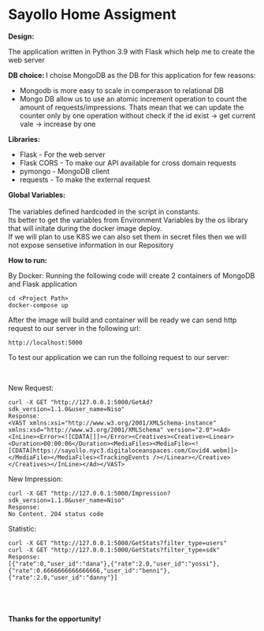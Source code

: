 # Sayollo Home Assigment

<b>Design:</b>
<p>
The application written in Python 3.9 with Flask which help me to create the web server </p>
<b>DB choice: </b>
I choise MongoDB as the DB for this application for few reasons:
<ul>
<li>Mongodb is more easy to scale in comperason to relational DB</li>
<li>Mongo DB allow us to use an atomic increment operation to count the amount of requests/impressions. Thats mean that we can update the counter only by one operation without check if the id exist -> get current vale -> increase by one</li>
</ul>

<b>Libraries:</b>
<ul>
<li>Flask - For the web server</li>
<li>Flask CORS - To make our API available for cross domain requests</li>
<li>pymongo - MongoDB client</li>
<li>requests - To make the external request</li>
</ul>

<b>Global Variables:</b>
</br></br>
The variables defined hardcoded in the script in constants.</br>
Its better to get the variables from Environment Variables by the os library that will initate during the docker image deploy. </br>
If we will plan to use K8S we can also set them in secret files then we will not expose sensetive information in our Repository

<b>How to run:</b>

By Docker:
Running the following code will create 2 containers of MongoDB and Flask application

``` docker
cd <Project Path>
docker-compose up
```

After the image will build and container will be ready we can send http request to our server in the following url:
``` 
http://localhost:5000
```

<p>To test our application we can run the folloing request to our server:</p>
</br>

New Request:
```curl
curl -X GET "http://127.0.0.1:5000/GetAd?sdk_version=1.1.0&user_name=Niso" 
Response:
<VAST xmlns:xsi="http://www.w3.org/2001/XMLSchema-instance" xmlns:xsd="http://www.w3.org/2001/XMLSchema" version="2.0"><Ad><InLine><Error><![CDATA[]]></Error><Creatives><Creative><Linear><Duration>00:00:06</Duration><MediaFiles><MediaFile><![CDATA[https://sayollo.nyc3.digitaloceanspaces.com/Covid4.webm]]></MediaFile></MediaFiles><TrackingEvents /></Linear></Creative></Creatives></InLine></Ad></VAST>
```

New Impression:
```curl
curl -X GET "http://127.0.0.1:5000/Impression?sdk_version=1.1.0&user_name=Niso" 
Response:
No Content. 204 status code
```

Statistic:
```curl
curl -X GET "http://127.0.0.1:5000/GetStats?filter_type=users"
curl -X GET "http://127.0.0.1:5000/GetStats?filter_type=sdk" 
Response:
[{"rate":0,"user_id":"dana"},{"rate":2.0,"user_id":"yossi"},{"rate":0.6666666666666666,"user_id":"benni"},{"rate":2.0,"user_id":"danny"}]
```

</br></br>
<h4>Thanks for the opportunity!</h4>


